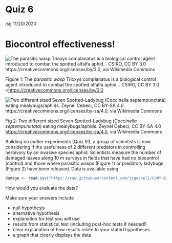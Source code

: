 Quiz 6
================
jsg
11/20/2020

# Biocontrol effectiveness\!

![The *parasitic wasp* Trioxys complanatus is a biological control agent
introduced to combat the spotted alfalfa aphid. . CSIRO, CC BY 3.0
<https://creativecommons.org/licenses/by/3.0>, via Wikimedia
Commons](https://upload.wikimedia.org/wikipedia/commons/thumb/0/04/CSIRO_ScienceImage_2357_Spotted_alfalfa_aphid_being_attacked_by_parasitic_wasp.jpg/800px-CSIRO_ScienceImage_2357_Spotted_alfalfa_aphid_being_attacked_by_parasitic_wasp.jpg)

Figure 1: The *parasitic wasp* Trioxys complanatus is a biological
control agent introduced to combat the spotted alfalfa aphid. . CSIRO,
CC BY 3.0 \<<https://creativecommons.org/licenses/by/3.0>

![Two different sized Seven Spotted-Ladybug (*Coccinella
septempunctata*) eating mealybugs/aphids. Zeynel Cebeci, CC BY-SA 4.0
<https://creativecommons.org/licenses/by-sa/4.0>, via Wikimedia
Commons](https://upload.wikimedia.org/wikipedia/commons/thumb/4/42/Seven_Spotted-Ladybug_-_Coccinella_septempunctata.jpg/800px-Seven_Spotted-Ladybug_-_Coccinella_septempunctata.jpg)

Fig 2: Two different sized Seven Spotted-Ladybug (*Coccinella
septempunctata*) eating mealybugs/aphids. Zeynel Cebeci, CC BY-SA 4.0
<https://creativecommons.org/licenses/by-sa/4.0>, via Wikimedia Commons

Building on earlier experiments (Quiz 5\!), a group of scientists is now
considering if the usefulness of 2 different predators in controlling
herbivory by an invasive species aphid. Scientists measure the number of
damaged leaves along 10 m surveys in fields that have had no biocontrol
(control) and those where parasitic wasps (Figure 1) or predatory
ladybugs (Figure 2) have been released. Data is available using

``` r
damage <- read.csv("https://raw.githubusercontent.com/jsgosnell/CUNY-BioStats/master/datasets/damage.csv", header = T, stringsAsFactors = T)
```

How would you evaluate the data?

Make sure your answers include

  - null hypothesis
  - alternative hypothesis
  - explanation for test you will use
  - results from statistical test (including post-hoc tests if needed\!)
  - clear explanation of how results relate to your stated hypotheses
  - a graph that clearly displays the data
